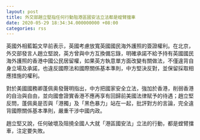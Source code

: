 ```yaml
---
layout: post
title: 外交部趙立堅指任何行動阻港區國安法立法都是螳臂擋車
date: 2020-05-29 18:34:34.000000000 +08:00
categories: rss
---
```


英國外相藍韜文早前表示，英國考慮放寬英國國民海外護照的簽證權利。在北京，外交部發言人趙立堅說，英方曾與中方互換備忘錄，明確承諾不給予持有英國國民海外護照的香港中國公民居留權，如果英方執意單方面改變有關做法，不僅違背自身立場及承諾，也違反國際法和國際關係基本準則，中方堅決反對，並保留採取相應措施的權利。

對於美國國務卿蓬佩奥發聲明指出，中方把國家安全立法，強加於香港，削弱香港的自治與自由，並向國會證實香港不應再享有回歸前美國法律賦予的待遇；趙立堅反問，蓬佩奥是否與「港獨」及「黑色暴力」站在一起，批評對方的言論，完全違背國際關係基本準則，嚴重干涉中國内政。

趙立堅又說，任何破壞及阻撓全國人大就「港區國安法」立法的行動，都是螳臂擋車，注定要失敗。
